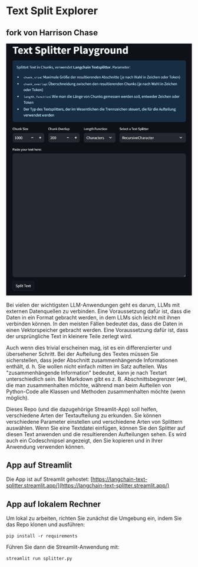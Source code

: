 # Text Split Explorer

## fork von Harrison Chase

<img src="ui.png" alt="drawing" width="650"/>

</br>

Bei vielen der wichtigsten LLM-Anwendungen geht es darum, LLMs mit externen Datenquellen zu verbinden. Eine Voraussetzung dafür ist, dass die Daten in ein Format gebracht werden, in dem LLMs sich leicht mit ihnen verbinden können. In den meisten Fällen bedeutet das, dass die Daten in einen Vektorspeicher gebracht werden. Eine Voraussetzung dafür ist, dass der ursprüngliche Text in kleinere Teile zerlegt wird.

Auch wenn dies trivial erscheinen mag, ist es ein differenzierter und übersehener Schritt.
Bei der Aufteilung des Textes müssen Sie sicherstellen, dass jeder Abschnitt zusammenhängende Informationen enthält, d. h. Sie wollen nicht einfach mitten im Satz aufteilen.
Was "zusammenhängende Information" bedeutet, kann je nach Textart unterschiedlich sein.
Bei Markdown gibt es z. B. Abschnittsbegrenzer (`##`), die man zusammenhalten möchte, während man beim Aufteilen von Python-Code alle Klassen und Methoden zusammenhalten möchte (wenn möglich).

Dieses Repo (und die dazugehörige Streamlit-App) soll helfen, verschiedene Arten der Textaufteilung zu erkunden.
Sie können verschiedene Parameter einstellen und verschiedene Arten von Splittern auswählen.
Wenn Sie eine Textdatei einfügen, können Sie den Splitter auf diesen Text anwenden und die resultierenden Aufteilungen sehen.
Es wird auch ein Codeschnipsel angezeigt, den Sie kopieren und in Ihrer Anwendung verwenden können.

## App auf Streamlit

Die App ist auf Streamlit gehostet: [https://langchain-text-splitter.streamlit.app/](https://langchain-text-splitter.streamlit.app/)

## App auf lokalem Rechner

Um lokal zu arbeiten, richten Sie zunächst die Umgebung ein, indem Sie das Repo klonen und ausführen:

```shell
pip install -r requirements
```

Führen Sie dann die Streamlit-Anwendung mit:

```shell
streamlit run splitter.py
```
